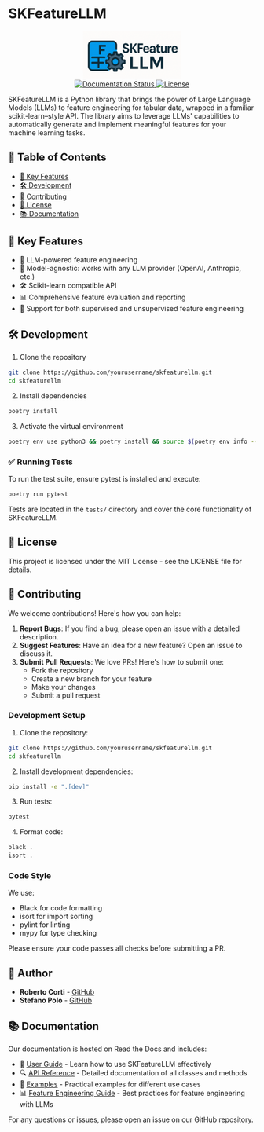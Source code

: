 # SKFeatureLLM

<div align="center">
  <img src="docs/_static/logo.png" alt="SKFeatureLLM Logo" width="200"/>
</div>

<div align="center">
  <a href="https://skfeaturellm.readthedocs.io/">
    <img src="https://readthedocs.org/projects/skfeaturellm/badge/?version=latest" alt="Documentation Status">
  </a>
  <a href="https://github.com/RobertoCorti/skfeaturellm/blob/feat/docs/LICENSE">
    <img src="https://img.shields.io/badge/license-MIT-blue.svg" alt="License">
  </a>
</div>

SKFeatureLLM is a Python library that brings the power of Large Language Models (LLMs) to feature engineering for tabular data, wrapped in a familiar scikit-learn–style API. The library aims to leverage LLMs' capabilities to automatically generate and implement meaningful features for your machine learning tasks.

## 📑 Table of Contents

- [🌟 Key Features](#-key-features)
- [🛠 Development](#-development)
- [🤝 Contributing](#-contributing)
- [📄 License](#-license)
- [📚 Documentation](#-documentation)

## 🌟 Key Features

- 🤖 LLM-powered feature engineering
- 🔌 Model-agnostic: works with any LLM provider (OpenAI, Anthropic, etc.)
- 🛠 Scikit-learn compatible API
- 📊 Comprehensive feature evaluation and reporting
- 🎯 Support for both supervised and unsupervised feature engineering


## 🛠 Development

1. Clone the repository
```bash
git clone https://github.com/yourusername/skfeaturellm.git
cd skfeaturellm
```

2. Install dependencies
```bash
poetry install
```

3. Activate the virtual environment
```bash
poetry env use python3 && poetry install && source $(poetry env info --path)/bin/activate
```

### ✅ Running Tests

To run the test suite, ensure pytest is installed and execute:

```bash
poetry run pytest
```

Tests are located in the `tests/` directory and cover the core functionality of SKFeatureLLM.


## 📄 License

This project is licensed under the MIT License - see the LICENSE file for details.

## 🤝 Contributing

We welcome contributions! Here's how you can help:

1. **Report Bugs**: If you find a bug, please open an issue with a detailed description.
2. **Suggest Features**: Have an idea for a new feature? Open an issue to discuss it.
3. **Submit Pull Requests**: We love PRs! Here's how to submit one:
   - Fork the repository
   - Create a new branch for your feature
   - Make your changes
   - Submit a pull request

### Development Setup

1. Clone the repository:
```bash
git clone https://github.com/yourusername/skfeaturellm.git
cd skfeaturellm
```

2. Install development dependencies:
```bash
pip install -e ".[dev]"
```

3. Run tests:
```bash
pytest
```

4. Format code:
```bash
black .
isort .
```

### Code Style

We use:
- Black for code formatting
- isort for import sorting
- pylint for linting
- mypy for type checking

Please ensure your code passes all checks before submitting a PR.

## 👤 Author

- **Roberto Corti** - [GitHub](https://github.com/RobertoCorti)
- **Stefano Polo** - [GitHub](https://github.com/stefano-polo)

## 📚 Documentation

Our documentation is hosted on Read the Docs and includes:

- 📖 [User Guide](https://skfeaturellm.readthedocs.io/en/latest/user_guide.html) - Learn how to use SKFeatureLLM effectively
- 🔍 [API Reference](https://skfeaturellm.readthedocs.io/en/latest/api_reference.html) - Detailed documentation of all classes and methods
- 🎯 [Examples](https://skfeaturellm.readthedocs.io/en/latest/examples.html) - Practical examples for different use cases
- 📊 [Feature Engineering Guide](https://skfeaturellm.readthedocs.io/en/latest/user_guide.html#feature-engineering) - Best practices for feature engineering with LLMs

For any questions or issues, please open an issue on our GitHub repository.
